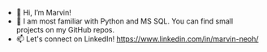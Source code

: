 - 👋 Hi, I’m Marvin!
- 🌱 I am most familiar with Python and MS SQL. You can find small projects on my GitHub repos.
- 📫 Let's connect on LinkedIn! https://www.linkedin.com/in/marvin-neoh/

<!---
marvneo/marvneo is a ✨ special ✨ repository because its `README.md` (this file) appears on your GitHub profile.
You can click the Preview link to take a look at your changes.
--->
